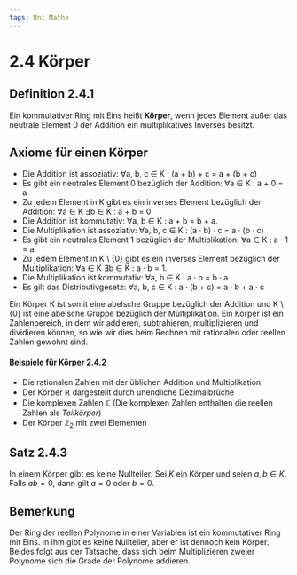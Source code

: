 ```yaml
---
tags: Uni Mathe
---
```

# 2.4 Körper
## Definition 2.4.1
Ein kommutativer Ring mit Eins heißt __Körper__, wenn jedes Element außer das neutrale Element 0 der Addition ein multiplikatives Inverses besitzt.

## Axiome für einen Körper
- Die Addition ist assoziativ: ∀a, b, c ∈ K : (a + b) + c = a + (b + c)
- Es gibt ein neutrales Element 0 bezüglich der Addition: ∀a ∈ K : a + 0 = a
- Zu jedem Element in K gibt es ein inverses Element bezüglich der Addition: ∀a ∈ K ∃b ∈ K : a + b = 0
- Die Addition ist kommutativ: ∀a, b ∈ K : a + b = b + a.
- Die Multiplikation ist assoziativ: ∀a, b, c ∈ K : (a · b) · c = a · (b · c)
- Es gibt ein neutrales Element 1 bezüglich der Multiplikation: ∀a ∈ K : a · 1 = a
- Zu jedem Element in K \ {0} gibt es ein inverses Element bezüglich der Multiplikation: ∀a ∈ K ∃b ∈ K : a · b = 1.
- Die Multiplikation ist kommutativ: ∀a, b ∈ K : a · b = b · a
- Es gilt das Distributivgesetz: ∀a, b, c ∈ K : a · (b + c) = a · b + a · c

Ein Körper K ist somit eine abelsche Gruppe bezüglich der Addition und K \ {0} ist eine abelsche Gruppe bezüglich der Multiplikation. Ein Körper ist ein Zahlenbereich, in dem wir addieren, subtrahieren, multiplizieren und dividieren können, so wie wir dies beim Rechnen mit rationalen oder reellen Zahlen gewohnt sind.

#### Beispiele für Körper 2.4.2
- Die rationalen Zahlen mit der üblichen Addition und Multiplikation
- Der Körper $\mathbb{R}$ dargestellt durch unendliche Dezimalbrüche
- Die komplexen Zahlen $\mathbb{C}$ (Die komplexen Zahlen enthalten die reellen Zahlen als *Teilkörper*)
- Der Körper $\mathbb{Z}_2$ mit zwei Elementen

## Satz 2.4.3
In einem Körper gibt es keine Nullteiler: Sei $K$ ein Körper und seien $a, b \in K$. Falls $ab=0$, dann gilt $a=0$ oder $b=0$.

## Bemerkung
Der Ring der reellen Polynome in einer Variablen ist ein kommutativer Ring mit Eins. In ihm gibt es keine Nullteiler, aber er ist dennoch kein Körper. Beides folgt aus der Tatsache, dass sich beim Multiplizieren zweier Polynome sich die Grade der Polynome addieren.
